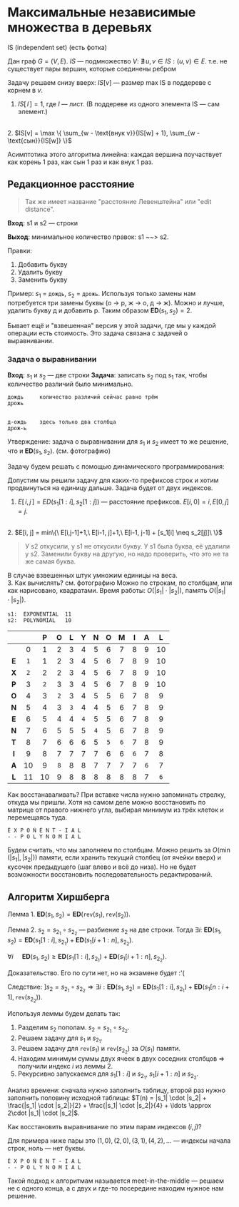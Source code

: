 # Максимальные независимые множества в деревьях

IS (independent set) (есть фотка)

Дан граф $G = (V, E)$. $IS$ — подмножество $V$: $\nexists\, u, v \in IS: (u, v) \in E$.
т.е. не существует пары вершин, которые соединены ребром

Задачу решаем снизу вверх: $IS[v]$ — размер max IS в поддереве с корнем в $v$.

1. $IS[\,l\,] = 1$, где $l$ — лист.
(В поддереве из одного элемента IS — сам элемент.)
<br>
2. $IS[v] = \max \{ \sum_{w - \text{внук v}}{IS[w] + 1}, \sum_{w - \text{сын}}{IS[w]} \}$

Асимптотика этого алгоритма линейна: каждая вершина поучаствует как корень 1 раз, как сын 1 раз и как внук 1 раз.


## Редакционное расстояние

> Так же имеет название "расстояние Левенштейна" или "edit distance".

**Вход**: s1 и s2 — строки

**Выход**: минимальное количество правок: s1 ~~> s2.

Правки:
1. Добавить букву
2. Удалить букву
3. Заменить букву


Пример: $s_1$ = `дождь`, $s_2$ = `дрожь`. Используя только замены нам потребуется три замены буквы (о → р, ж → о, д → ж). Можно и лучше, удалить букву д и добавить р. Таким образом $\textbf{ED}(s_1, s_2) = 2$.

Бывает ещё и "взвешенная" версия у этой задачи, где мы у каждой операции есть стоимость. Это задача связана с задачей о выравнивании.

### Задача о выравнивании

**Вход**: $s_1$ и $s_2$ — две строки
**Задача**: записать $s_2$ под $s_1$ так, чтобы количество различий было минимально.

```
дождь     количество различий сейчас равно трём
дрожь


д-ождь    здесь только два столбца
дрож-ь
```

Утверждение: задача о выравнивании для $s_1$ и $s_2$ имеет то же решение, что и $\textbf{ED}(s_1, s_2)$. (см. фотографию)

Задачу будем решать с помощью динамического программирования:

Допустим мы решили задачу для каких-то префиксов строк и хотим продвинуться на единицу дальше. Задача будет от двух индексов.

1. $E[\,i,j\,] = ED(s_1[1:i], s_2[1:j])$ — расстояние префиксов. $E[i, 0] = i, E[0, j] = j$.
<br>
2. $E[i, j] = min\{\ E[i,j-1]+1,\ E[i-1, j]+1,\ E[i-1, j-1] + [s_1[i] \neq s_2[j]]\    \}$

  > У s2 откусили, у s1 не откусили букву.
  У s1 была буква, её удалили у s2.
  Заменили букву на другую, но надо проверить, что это не та же самая буква.

  В случае взвешенных штук умножим единицы на веса.
  <br>
3. Как вычислять? см. фотографию
Можно по строкам, по столбцам, или как нарисовано, квадратами. Время работы: $O(|s_1| \cdot |s_2|)$, память $O(|s_1| \cdot |s_2|)$.

```
s1:  EXPONENTIAL  11
s2:  POLYNOMIAL   10
```

|       |    | P | O | L | Y | N | O | M | I | A | L |
|:-----:|:--:|:-:|:-:|:-:|:-:|:-:|:-:|:-:|:-:|:-:|:-:|
|       | 0  | 1 | 2 | 3 | 4 | 5 | 6 | 7 | 8 | 9 |10 |
| **E** | `1`| 1 | 2 | 3 | 4 | 5 | 6 | 7 | 8 | 9 |10 |
| **X** | `2`| 2 | 2 | 3 | 4 | 5 | 6 | 7 | 8 | 9 |10 |
| **P** | 3  |`2`| 3 | 3 | 4 | 5 | 6 | 7 | 8 | 9 |10 |
| **O** | 4  | 3 |`2`| 3 | 4 | 5 | 5 | 6 | 7 | 8 | 9 |
| **N** | 5  | 4 | 3 |`3`| 4 | 4 | 5 | 6 | 7 | 8 | 9 |
| **E** | 6  | 5 | 4 | 4 |`4`| 5 | 5 | 6 | 7 | 8 | 9 |
| **N** | 7  | 6 | 5 | 5 | 5 |`4`| 5 | 6 | 7 | 8 | 9 |
| **T** | 8  | 7 | 6 | 6 | 6 | 5 |`5`|`6`| 7 | 8 | 9 |
| **I** | 9  | 8 | 7 | 7 | 7 | 7 | 6 | 6 |`6`| 7 | 8 |
| **A** | 10 | 9 |`8`| 8 | 8 | 7 | 7 | 7 | 7 |`6`| 7 |
| **L** | 11 | 10| 9 | 8 | 8 | 8 | 8 | 8 | 8 | 7 |`6`|

Как восстанаваливать? При вставке числа нужно запоминать стрелку, откуда мы пришли. Хотя на самом деле можно восстановить по матрице от правого нижнего угла, выбирая минимум из трёх клеток и перемещаясь туда.

```
É X P O Ń É N T - I A L
- - P O L Y N O M I A L
```

Будем считать, что мы заполняем по столбцам. Можно решить за $O(\min(|s_1|, |s_2|))$ памяти, если хранить текущий столбец (от ячейки вверх) и кусочек предыдущего (шаг влево и всё до низа). Но не будет возможности восстановить последовательность редактирований.


## Алгоритм Хиршберга

Лемма 1. $\textbf{ED}(s_1, s_2) = \textbf{ED}(\texttt{rev}(s_1), \texttt{rev}(s_2))$.

Лемма 2. $s_2 = s_{2_1} \circ s_{2_2}$ — разбиение $s_2$ на две строки. Тогда $\exists i:\ \textbf{ED}(s_1, s_2) = \textbf{ED}(s_1[1:i], s_{2_1}) + \textbf{ED}(s_1[i+1:n], s_{2_2})$.

$\forall i\ \ \ \ \ \textbf{ED}(s_1, s_2) \geqslant \textbf{ED}(s_1[1:i], s_{2_1}) + \textbf{ED}(s_1[i+1:n], s_{2_2})$.

Доказательство. <!-- Рассмотрим выравнивание $s_1$ и $s_2$.  --> Его по сути нет, но на экзамене будет :'(

Следствие: $] s_2 = s_{2_1} \circ s_{2_2} \Rightarrow \exists i: \textbf{ED}(s_1, s_2) = \textbf{ED}(s_1[1:i], s_{2_1}) + \textbf{ED}(s_1[n:i+1], \texttt{rev}(s_{2_2}))$.


Используя леммы будем делать так:

1. Разделим $s_2$ пополам. $s_2 = s_{2_1} \circ s_{2_2}$.
2. Решаем задачу для $s_1$ и $s_{2_1}$.
3. Решаем задачу для $\texttt{rev}(s_1)$ и $\texttt{rev}(s_{2_2})$ за $O(s_1)$ памяти.
4. Находим минимум суммы двух ячеек в двух соседних столбцов $\Rightarrow$ получили индекс $i$ из леммы 2.
5. Рекурсивно запускаемся для $s_1[1:i]$ и $s_{2_1}$, $s_1[i+1:n]$ и $s_{2_2}$.

Анализ времени: сначала нужно заполнить таблицу, второй раз нужно заполнить половину исходной таблицы: $T(n) = |s_1| \cdot |s_2| + \frac{|s_1| \cdot |s_2|}{2} + \frac{|s_1| \cdot |s_2|}{4} + \ldots \approx 2\cdot |s_1| \cdot |s_2|$.

Как восстановить выравнивание по этим парам индексов $(i, j)$?  

Для примера ниже пары это $(1, 0), (2, 0), (3, 1), (4, 2), ...$ — индексы начала строк, ноль — нет буквы.

```
É X P O Ń É N T - I A L
- - P O L Y N O M I A L
```

Такой подход к алгоритмам называется meet-in-the-middle — решаем не с одного конца, а с двух и где-то посередине находим нужное нам решение.
